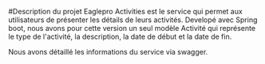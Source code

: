 #Description du projet
Eaglepro Activities est le service qui permet aux utilisateurs de présenter les détails de leurs activités. 
Developé avec Spring boot, nous avons pour cette version un seul modèle Activité qui représente le type de l'activité,
la description, la date de début et la date de fin.

Nous avons détaillé les informations du service via swagger.